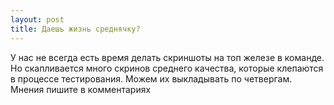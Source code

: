 ```yaml
---
layout: post
title: Даешь жизнь среднячку?
---
```


У нас не всегда есть время делать скриншоты на топ железе в команде. Но скапливается много скринов среднего качества, которые клепаются в процессе тестирования. Можем их выкладывать по четвергам. Мнения пишите в комментариях
<div class="width-responsive">
<div id="vk_poll_screenshots"></div>
<script type="text/javascript">
VK.Widgets.Poll("vk_poll_screenshots", {width: 720}, "201838734_3bfaa29ac775d30281");
</script>
</div>
